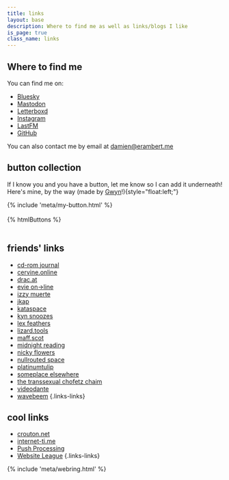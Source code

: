 ```yaml
---
title: links
layout: base
description: Where to find me as well as links/blogs I like
is_page: true
class_name: links
---
```


## Where to find me

You can find me on:

- [Bluesky](https://bsky.app/profile/eramdam.me)
- [Mastodon](https://social.erambert.me/@eramdam)
- [Letterboxd](https://letterboxd.com/eramdam/)
- [Instagram](https://instagram.com/eramdam)
- [LastFM](https://www.last.fm/user/eramdam)
- [GitHub](https://github.com/eramdam)

You can also contact me by email at [damien@erambert.me](mailto:damien@erambert.me)

## button collection

If I know you and you have a button, let me know so I can add it underneath!    
Here's mine, by the way (made by [Gwyn](https://shadenexus.com/)!){style="float:left;"}

<div class="buttons-mybutton">{% include 'meta/my-button.html' %}</div>
<br />
<div class="buttons">
  {% htmlButtons %}
</div>
<br />


## friends' links

- [cd-rom journal](https://cdrom.ca/)
- [cervine.online](https://cervine.online/)
- [drac.at](https://drac.at/)
- [evie on→line](https://ewie.online/)
- [izzy muerte](https://izzys.casa/)
- [jkap](https://jkap.io)
- [kataspace](https://ellen.zone/)
- [kyn snoozes](https://kyn.bearblog.dev/)
- [lex feathers](https://lexfeathers.ca/)
- [lizard.tools](https://lizard.tools)
- [maff.scot](https://maff.scot/)
- [midnight reading](https://renkotsuban.com/)
- [nicky flowers](https://nickyflowers.com/)
- [nullrouted space](https://nullrouted.space/)
- [platinumtulip](https://platinumtulip.garden/)
- [someplace elsewhere](https://blog.someplace-else.xyz/)
- [the transsexual chofetz chaim](https://shelraphen.com/)
- [videodante](https://blog.dante.cool/)
- [wavebeem](https://www.wavebeem.com/)
{.links-links}

## cool links

- [crouton.net](https://crouton.net)
- [internet-ti.me](https://internet-ti.me/)
- [Push Processing](https://pushprocess.ing/)
- [Website League](https://websiteleague.org/)
{.links-links}



{% include 'meta/webring.html' %}